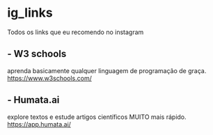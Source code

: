 # ig_links
Todos os links que eu recomendo no instagram

## - W3 schools 
aprenda basicamente qualquer linguagem de programação de graça. 
https://www.w3schools.com/

## - Humata.ai
explore textos e estude artigos científicos MUITO mais rápido. 
https://app.humata.ai/
